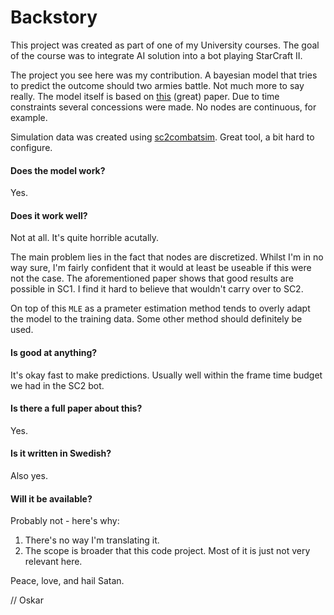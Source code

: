 # Backstory
This project was created as part of one of my University courses.
The goal of the course was to integrate AI solution into a bot playing StarCraft II.

The project you see here was my contribution. A bayesian model that tries to predict the outcome should two armies battle.
Not much more to say really. The model itself is based on [this](https://ojs.aaai.org/index.php/AIIDE/article/view/12683) (great) paper.
Due to time constraints several concessions were made. No nodes are continuous, for example.

Simulation data was created using [sc2combatsim](https://github.com/jgs03177/sc2combatsim/). Great tool, a bit hard to configure.

#### Does the model work?

Yes.

#### Does it work well?

Not at all. It's quite horrible acutally.

The main problem lies in the fact that nodes are discretized.
Whilst I'm in no way sure, I'm fairly confident that it would at least be useable if this were not the case.
The aforementioned paper shows that good results are possible in SC1. I find it hard to believe that wouldn't carry over to SC2.

On top of this `MLE` as a prameter estimation method tends to overly adapt the model to the training data.
Some other method should definitely be used. 

#### Is good at anything?

It's okay fast to make predictions. Usually well within the frame time budget we had in the SC2 bot.

#### Is there a full paper about this?

Yes.

#### Is it written in Swedish?

Also yes.

#### Will it be available?

Probably not - here's why:
1. There's no way I'm translating it.
2. The scope is broader that this code project. Most of it is just not very relevant here.


Peace, love, and hail Satan.

// Oskar
